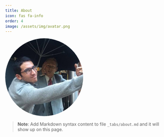 ```yaml
---
title: About
icon: fas fa-info
order: 4
image: /assets/img/avatar.png
---
```


<img src="/assets/img/avatar.png" alt="Avatar" style="border-radius: 50%; width: 250px;">

> **Note**: Add Markdown syntax content to file `_tabs/about.md` and it will show up on this page.
